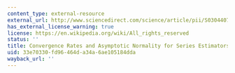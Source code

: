 ```yaml
---
content_type: external-resource
external_url: http://www.sciencedirect.com/science/article/pii/S0304407697000110
has_external_license_warning: true
license: https://en.wikipedia.org/wiki/All_rights_reserved
status: ''
title: Convergence Rates and Asymptotic Normality for Series Estimators
uid: 33e70330-fd96-464d-a34a-6ae105184dda
wayback_url: ''
---
```


